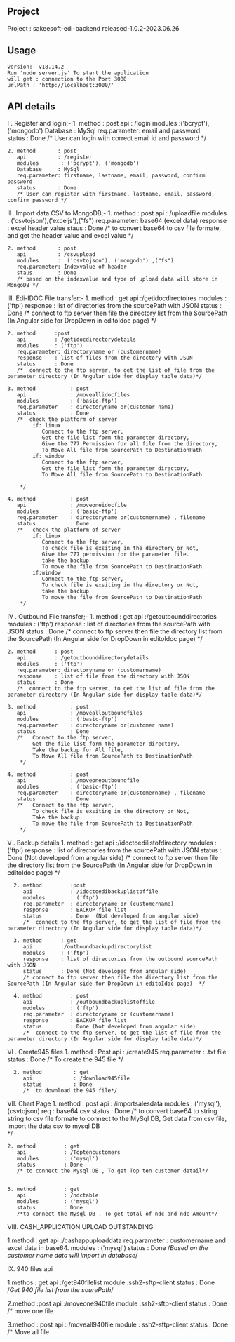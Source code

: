## Project
   Project : sakeesoft-edi-backend
   released-1.0.2-2023.06.26

  

## Usage
    version:  v18.14.2
    Run 'node server.js' To start the application
    will get : connection to the Port 3000
    urlPath : 'http://localhost:3000/'

## API details
I . Register and login;-
    1. method       : post
       api          : /login
       modules      :('bcrypt'), ('mongodb')
       Database     : MySql
       req.parameter: email and password       
       status       : Done
       /* User can login with correct email id and password */

    2. method       : post
       api          : /register
       modules       : ('bcrypt'), ('mongodb')
       Database     : MySql
       req.parameter: firstname, lastname, email, password, confirm password
       status       : Done
       /* User can register with firstname, lastname, email, password, confirm password */


II . Import data CSV to MongoDB;-
    1. method       : post
       api          : /uploadfile
       modules       : ('csvtojson'),('exceljs'),("fs")
       req.parameter: base64 (excel data)
       response     : excel header value
       staus        :  Done
       /* to convert base64 to csv file formate, and get the header value and excel value */

    2. method       : post
       api          : /csvupload
       modules      :  ('csvtojson'), ('mongodb') ,("fs")
       req.parameter: Indexvalue of header
       staus        : Done
       /* based on the indexvalue and type of upload data will store in  MongoDB */

III. Edi-IDOC File transfer:-
    1. method      : get
       api         :/getidocdirectoires
       modules     : ('ftp')
       response    : list of directories from the sourcePath with JSON
       status      : Done
       /* connect to ftp server then file the directory list from the SourcePath (In Angular side for DropDown in editoIdoc page)  */

    2. method      :post
       api         : /getidocdirectorydetails
       modules     : ('ftp')
       req.parameter: directoryname or (customername)
       response    : list of files from the directory with JSON
       status      : Done
       /*  connect to the ftp server, to get the list of file from the parameter directory (In Angular side for display table data)*/

    3. method           : post
       api              : /moveallidocfiles
       modules          : ('basic-ftp')
       req.parameter    : directoryname or(customer name)
       status           : Done
       /*  check the platform of server
            if: linux
               Connect to the ftp server, 
               Get the file list form the parameter directory, 
               Give the 777 Permission for all file from the directory,
               To Move All file from SourcePath to DestinationPath
            if: window
               Connect to the ftp server, 
               Get the file list form the parameter directory, 
               To Move All file from SourcePath to DestinationPath

        */
    
    4. method           : post
       api              : /moveoneidocfile
       modules          : ('basic-ftp')
       req.parameter    : directoryname or(customername) , filename
       status           : Done
       /*   check the platform of server
            if: linux
               Connect to the ftp server, 
               To check file is exsiting in the directory or Not,
               Give the 777 permission for the parameter file.
               take the backup
               To move the file from SourcePath to DestinationPath
            if:window
               Connect to the ftp server, 
               To check file is exsiting in the directory or Not,           
               take the backup
               To move the file from SourcePath to DestinationPath
        */


IV . Outbound File transfer;-
    1. method      : get
       api         :/getoutbounddirectories
       modules     : ('ftp')
       response    : list of directories from the sourcePath with JSON
       status      : Done
       /* connect to ftp server then file the directory list from the SourcePath (In Angular side for DropDown in editoIdoc page)  */

    2. method      : post
       api         : /getoutbounddirectorydetails
       modules     : ('ftp')
       req.parameter: directoryname or (customername)
       response    : list of file from the directory with JSON
       status      : Done
       /*  connect to the ftp server, to get the list of file from the parameter directory (In Angular side for display table data)*/

    3. method           : post
       api              : /movealloutboundfiles
       modules          : ('basic-ftp')
       req.parameter    : directoryname or(customer name)
       status           : Done
       /*   Connect to the ftp server, 
            Get the file list form the parameter directory, 
            Take the backup for All file,
            To Move All file from SourcePath to DestinationPath
        */
    
    4. method           : post
       api              : /moveoneoutboundfile
       modules          : ('basic-ftp')
       req.parameter    : directoryname or(customername) , filename
       status           : Done
       /*   Connect to the ftp server, 
            To check file is exsiting in the directory or Not,
            Take the backup.
            To move the file from SourcePath to DestinationPath
        */

V . Backup details
      1. method      : get
         api         :/idoctoedilistofdirectory
         modules     : ('ftp')
         response    : list of directories from the sourcePath with JSON
         status      : Done (Not developed from angular side)
         /* connect to ftp server then file the directory list from the SourcePath (In Angular side for DropDown in editoIdoc page)  */

      2. method         :post
         api            : /idoctoedibackuplistoffile
         modules        : ('ftp')
         req.parameter  : directoryname or (customername)
         response       : BACKUP file list 
         status         : Done  (Not developed from angular side)
         /*  connect to the ftp server, to get the list of file from the parameter directory (In Angular side for display table data)*/ 

      3. method      : get
         api         :/outboundbackupdirectorylist
         modules     : ('ftp')
         response    : list of directories from the outbound sourcePath with JSON
         status      : Done (Not developed from angular side)
         /* connect to ftp server then file the directory list from the SourcePath (In Angular side for DropDown in editoIdoc page)  */

      4. method         : post
         api            : /outboundbackuplistoffile
         modules        : ('ftp')
         req.parameter  : directoryname or (customername)
         response       : BACKUP file list 
         status         : Done (Not developed from angular side)
         /*  connect to the ftp server, to get the list of file from the parameter directory (In Angular side for display table data)*/


 VI . Create945 files
      1. method          : Post
         api             : /create945
         req.parameter   : .txt file
         status          : Done
         /* To create the 945 file */

      2. method          : get
         api             : /download945file
         status          : Done
         /*  to download the 945 file*/

VII. Chart Page
    1. method         : post
       api            : /importsalesdata
       modules        : ('mysql'),(csvtojson)
       req            : base64 csv
       status         : Done
       /* to convert base64 to string
       string to csv file formate 
       to connect to the MySql DB,
        Get data from csv file,
        import the data csv to mysql DB       
        */

    2. method         : get
       api            : /Toptencustomers
       modules        : ('mysql')
       status         : Done
       /* to connect the Mysql DB , To get Top ten customer detail*/

   
    3. method         : get
       api            : /ndctable
       modules        : ('mysql')
       status         : Done
       /*to connect the Mysql DB , To get total of ndc and ndc Amount*/

VIII. CASH_APPLICATION UPLOAD OUTSTANDING

   1.method           : get
      api             :/cashappuploaddata
      req.parameter   : customername and excel data in base64.
      modules         : ('mysql')
      status          : Done
      /*Based on the customer name data will import in database*/

IX. 940 files api

   1.methos         : get
      api           :/get940filelist
      module         :ssh2-sftp-client
      status         : Done
      /*Get 940 file list from the sourePath*/

   2.method          :post
      api            :/moveone940file
      module         :ssh2-sftp-client
      status         : Done
      /* move one file

   3.method         : post
      api           : /moveall940file
      module        : ssh2-sftp-client
      status        : Done
      /* Move all file
